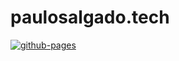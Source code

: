 # paulosalgado.tech

[![github-pages](https://github.com/paulosalgado/paulosalgado.tech/actions/workflows/gh-pages.yml/badge.svg)](https://github.com/paulosalgado/paulosalgado.tech/actions/workflows/gh-pages.yml)